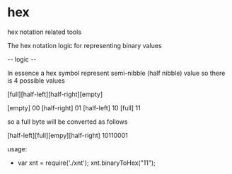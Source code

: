 # hex
hex notation related tools 

The hex notation logic for representing binary values

-- logic --

In essence a hex symbol represent semi-nibble (half nibble) value so there is 4 possible values

[full][half-left][half-right][empty]

[empty]
00
[half-right]
01
[half-left]
10
[full]
11

so a full byte will be converted as follows

[half-left][full][empy][half-right]
10110001 

usage:
- var xnt = require('./xnt');
xnt.binaryToHex("11");
